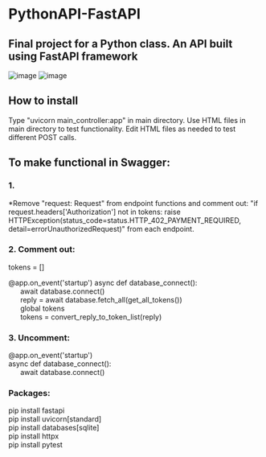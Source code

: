 # PythonAPI-FastAPI
## Final project for a Python class. An API built using FastAPI framework

![image](https://github.com/user-attachments/assets/1200aa98-930f-4c09-bbee-6800e14aedba)
![image](https://github.com/user-attachments/assets/5ccc7eca-cc28-4262-9dcc-0afd73bc6707)

## How to install
Type "uvicorn main_controller:app" in main directory.
Use HTML files in main directory to test functionality. 
Edit HTML files as needed to test different POST calls.

## To make functional in Swagger:
### 1.
*Remove "request: Request" from endpoint functions and comment out:
"if request.headers['Authorization'] not in tokens:
        raise HTTPException(status_code=status.HTTP_402_PAYMENT_REQUIRED, detail=errorUnauthorizedRequest)"
from each endpoint.

### 2. Comment out:
tokens = []

 @app.on_event('startup')
 async def database_connect():                          
&nbsp;&nbsp;&nbsp;&nbsp;&nbsp;&nbsp;await database.connect()                           
&nbsp;&nbsp;&nbsp;&nbsp;&nbsp;&nbsp;reply = await database.fetch_all(get_all_tokens())  
&nbsp;&nbsp;&nbsp;&nbsp;&nbsp;&nbsp;global tokens                                      
&nbsp;&nbsp;&nbsp;&nbsp;&nbsp;&nbsp;tokens = convert_reply_to_token_list(reply)        

### 3. Uncomment: 
@app.on_event('startup')      
async def database_connect():  
&nbsp;&nbsp;&nbsp;&nbsp;&nbsp;&nbsp;await database.connect()  

### Packages:
pip install fastapi <br>
pip install uvicorn[standard]<br>
pip install databases[sqlite]<br>
pip install httpx<br>
pip install pytest<br>
